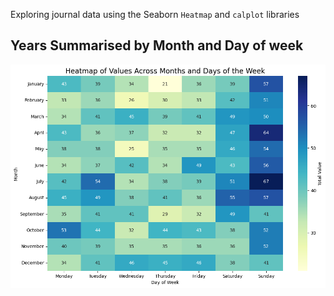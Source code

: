 Exploring journal data using the Seaborn `Heatmap` and `calplot` libraries 

## Years Summarised by Month and Day of week
![Example Output](https://github.com/EnglishAlex/analyseDayOne/blob/3045946df2e750715221127a4075780ff32a989b/Years%20Summarised%20by%20Month%20and%20Day%20of%20week.png)


